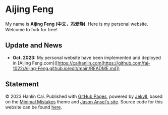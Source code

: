 # Aijing Feng

My name is **Aijing Feng (中文，冯爱静)**. Here is my personal website. Welcome to fork for free!

## Update and News

- **Oct. 2023:** My personal website have been implemented and deployed in [Aijing Feng.com]([https://caihanlin.com(https://github.com/faj-1022/Aijing-Feng.github.io/edit/main/README.md])

## Statement

© 2023 Hanlin Cai. Published with [GitHub Pages](https://pages.github.com/), powered by [Jekyll](https://jekyllrb.com/), based on the [Minimal Mistakes](https://mademistakes.com/) theme and [Jason Ansel's site](https://github.com/jansel/jansel.github.io). Source code for this website can be found [here](https://github.com/GuangLun2000/GuangLun2000.github.io).
